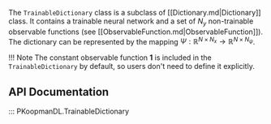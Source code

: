 
The `TrainableDictionary` class is a subclass of [[Dictionary.md|Dictionary]] class.
It contains a trainable neural network and a set of $N_y$ non-trainable observable functions 
(see [[ObservableFunction.md|ObservableFunction]]).
The dictionary can be represented by the mapping
$\Psi: \mathbb{R}^{N \times N_x} \rightarrow \mathbb{R}^{N \times N_{\psi}}$.

!!! Note
	The constant observable function $\mathbf{1}$ is included in the `TrainableDictionary` by default,
	so users don't need to define it explicitly.

## API Documentation

::: PKoopmanDL.TrainableDictionary